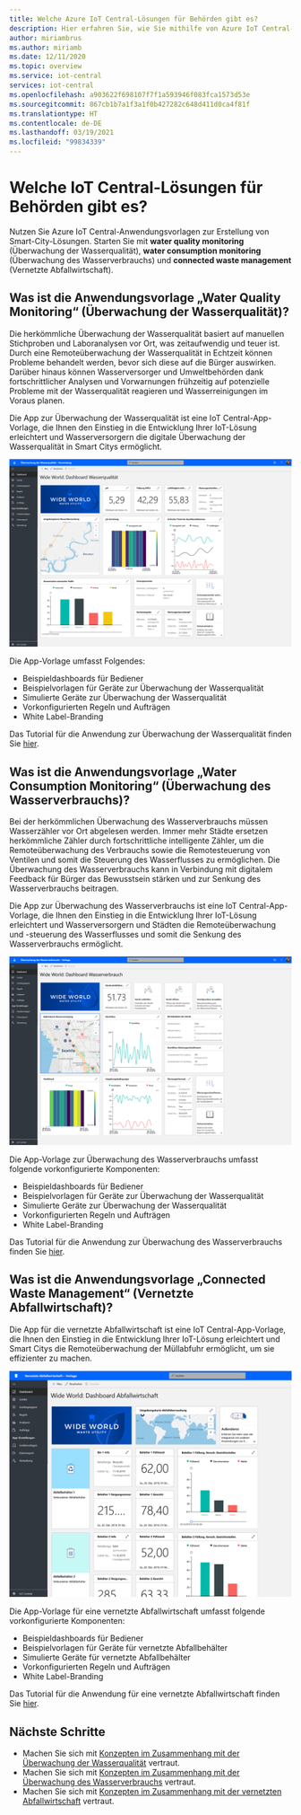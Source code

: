```yaml
---
title: Welche Azure IoT Central-Lösungen für Behörden gibt es?
description: Hier erfahren Sie, wie Sie mithilfe von Azure IoT Central-Anwendungsvorlagen Smart-City-Lösungen erstellen.
author: miriambrus
ms.author: miriamb
ms.date: 12/11/2020
ms.topic: overview
ms.service: iot-central
services: iot-central
ms.openlocfilehash: a903622f698107f7f1a593946f083fca1573d53e
ms.sourcegitcommit: 867cb1b7a1f3a1f0b427282c648d411d0ca4f81f
ms.translationtype: HT
ms.contentlocale: de-DE
ms.lasthandoff: 03/19/2021
ms.locfileid: "99834339"
---
```

# <a name="what-are-the-iot-central-government-solutions"></a>Welche IoT Central-Lösungen für Behörden gibt es?

Nutzen Sie Azure IoT Central-Anwendungsvorlagen zur Erstellung von Smart-City-Lösungen. Starten Sie mit **water quality monitoring** (Überwachung der Wasserqualität), **water consumption monitoring** (Überwachung des Wasserverbrauchs) und **connected waste management** (Vernetzte Abfallwirtschaft).

## <a name="what-is-water-quality-monitoring-application-template"></a>Was ist die Anwendungsvorlage „Water Quality Monitoring“ (Überwachung der Wasserqualität)?   

Die herkömmliche Überwachung der Wasserqualität basiert auf manuellen Stichproben und Laboranalysen vor Ort, was zeitaufwendig und teuer ist. Durch eine Remoteüberwachung der Wasserqualität in Echtzeit können Probleme behandelt werden, bevor sich diese auf die Bürger auswirken. Darüber hinaus können Wasserversorger und Umweltbehörden dank fortschrittlicher Analysen und Vorwarnungen frühzeitig auf potenzielle Probleme mit der Wasserqualität reagieren und Wasserreinigungen im Voraus planen.  

Die App zur Überwachung der Wasserqualität ist eine IoT Central-App-Vorlage, die Ihnen den Einstieg in die Entwicklung Ihrer IoT-Lösung erleichtert und Wasserversorgern die digitale Überwachung der Wasserqualität in Smart Citys ermöglicht. 

![App-Vorlage zur Überwachung der Wasserqualität](./media/overview-iotcentral-government/waterqualitymonitoring-dashboard-full.png)

Die App-Vorlage umfasst Folgendes:
* Beispieldashboards für Bediener
* Beispielvorlagen für Geräte zur Überwachung der Wasserqualität
* Simulierte Geräte zur Überwachung der Wasserqualität
* Vorkonfigurierten Regeln und Aufträgen
* White Label-Branding 

Das Tutorial für die Anwendung zur Überwachung der Wasserqualität finden Sie [hier](./tutorial-water-quality-monitoring.md).


## <a name="what-is-water-consumption-monitoring-application-template"></a>Was ist die Anwendungsvorlage „Water Consumption Monitoring“ (Überwachung des Wasserverbrauchs)? 

Bei der herkömmlichen Überwachung des Wasserverbrauchs müssen Wasserzähler vor Ort abgelesen werden. Immer mehr Städte ersetzen herkömmliche Zähler durch fortschrittliche intelligente Zähler, um die Remoteüberwachung des Verbrauchs sowie die Remotesteuerung von Ventilen und somit die Steuerung des Wasserflusses zu ermöglichen. Die Überwachung des Wasserverbrauchs kann in Verbindung mit digitalem Feedback für Bürger das Bewusstsein stärken und zur Senkung des Wasserverbrauchs beitragen. 

Die App zur Überwachung des Wasserverbrauchs ist eine IoT Central-App-Vorlage, die Ihnen den Einstieg in die Entwicklung Ihrer IoT-Lösung erleichtert und Wasserversorgern und Städten die Remoteüberwachung und -steuerung des Wasserflusses und somit die Senkung des Wasserverbrauchs ermöglicht. 

  ![App-Vorlage zur Überwachung des Wasserverbrauchs](./media/overview-iotcentral-government/waterconsumptionmonitoring-dashboardfull.png)

Die App-Vorlage zur Überwachung des Wasserverbrauchs umfasst folgende vorkonfigurierte Komponenten:
* Beispieldashboards für Bediener
* Beispielvorlagen für Geräte zur Überwachung der Wasserqualität
* Simulierte Geräte zur Überwachung der Wasserqualität
* Vorkonfigurierten Regeln und Aufträgen
* White Label-Branding 

 Das Tutorial für die Anwendung zur Überwachung des Wasserverbrauchs finden Sie [hier](./tutorial-water-consumption-monitoring.md).

## <a name="what-is-connected-waste-management-application-template"></a>Was ist die Anwendungsvorlage „Connected Waste Management“ (Vernetzte Abfallwirtschaft)? 

Die App für die vernetzte Abfallwirtschaft ist eine IoT Central-App-Vorlage, die Ihnen den Einstieg in die Entwicklung Ihrer IoT-Lösung erleichtert und Smart Citys die Remoteüberwachung der Müllabfuhr ermöglicht, um sie effizienter zu machen. 

![App-Vorlage für eine vernetzte Abfallwirtschaft](media/overview-iotcentral-government/connectedwastemanagement-dashboard.png) 


Die App-Vorlage für eine vernetzte Abfallwirtschaft umfasst folgende vorkonfigurierte Komponenten:
* Beispieldashboards für Bediener
* Beispielvorlagen für Geräte für vernetzte Abfallbehälter
* Simulierte Geräte für vernetzte Abfallbehälter
* Vorkonfigurierten Regeln und Aufträgen
* White Label-Branding 

Das Tutorial für die Anwendung für eine vernetzte Abfallwirtschaft finden Sie [hier](./tutorial-connected-waste-management.md).

## <a name="next-steps"></a>Nächste Schritte

* Machen Sie sich mit [Konzepten im Zusammenhang mit der Überwachung der Wasserqualität](./concepts-waterqualitymonitoring-architecture.md) vertraut.
* Machen Sie sich mit [Konzepten im Zusammenhang mit der Überwachung des Wasserverbrauchs](./concepts-waterconsumptionmonitoring-architecture.md) vertraut.
* Machen Sie sich mit [Konzepten im Zusammenhang mit der vernetzten Abfallwirtschaft](./concepts-connectedwastemanagement-architecture.md) vertraut.  
